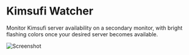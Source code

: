 # Kimsufi Watcher

Monitor Kimsufi server availability on a secondary monitor, with bright flashing colors once your desired server becomes available.

![Screenshot](http://4o4.nl/20150416rkIKH.png)

